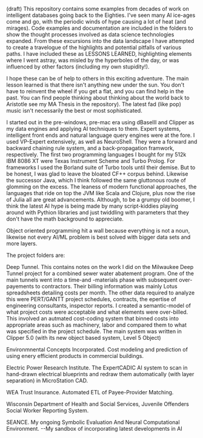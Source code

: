 
(draft) This repository contains some examples from decades of work on intelligent databases going back to the Eighties.  I've seen many AI ice-ages come and go, with the periodic winds of hype causing a lot of heat (and mirages).  Code examples and documentation are included in the folders to show the thought processes involved as data science technologies expanded.  From these excursions into the data landscape I have attempted to create a travelogue of the highlights and potential pitfalls of various paths.  I have included these as LESSONS LEARNED, highlighting elements where I went astray, was misled by the hyperboles of the day, or was influenced by other factors (including my own stupidity!).

I hope these can be of help to others in this exciting adventure.  The main lesson learned is that there isn't anything new under the sun.  You don't have to reinvent the wheel if you get a flat, and you can find help in the past.  You can find people thinking about thinking about the world back to Aristotle see my MA Thesis in the repository).   The latest fad (like pop) music isn't necessarily the best or most sophisticated.


I started out in the pre-windows, pre-mac era using dBaseIII and Clipper as my data engines and applying AI techniques to them.  Expert systems, intelligent front ends and natural language query engines were at the fore.  I used VP-Expert extensively, as well as NeuroShell.  They were a forward and backward chaining rule system, and a back-propagation framwork, respectively.  The first two programming languages I bought for my 512k IBM 8086 XT were Texas Instrument Scheme and Turbo Prolog.  For frameworks I used the Borland suite of Turbo tools until their demise.  But to be honest, I was glad to leave the bloated CF++ corpus behind.  Likewise the successor Java, which I think followed the same gluttonous route of glomming on the excess.  The leaness of modern functional approaches, the languages that ride on top the JVM like Scala and Clojure, plus now the rise of Julia all are great advancements.  Although, to be a grumpy old boomer, I think the latest AI hype is being made by many script-kiddies playing around with Pythion libraries and just twiddling with parameters that they don't have the math background to appreciate.  

Object oriented programming hit a wall because everything is not a noun, likewise not every AI/ML problem is best solved with bigger data sets and more layers.

The project folders are:

Deep Tunnel.  This contains notes on the work I did on the Milwaukee Deep Tunnel project for a combined sewer water abatement program.  One of the main tunnels went into a time-and -materials phase with subsequent over-payements to contractors.  Their billing information was mainly Lotus spreadsheets detailing costs per month.  The other data required to analyze this were PERT/GANTT project schedules, contracts, the epertise of engineering consultants, inspector reports.  I created a semantic-model of what project costs were acceptable and what elements were over-billed.  This involved an autmated cost-coding system that binned costs into appropriate areas such as machinery, labor and compared them to what was specified in the project schedule.  The main system was written in Clipper 5.0 (with its new object based system,  Level 5 Object)

Environmnental Concepts Incorporated. Cost modeling and prediction of using enery efficient products in commercial buildings.

Electric Power Research Institute.  The ExpertCADIC AI system to scan in hand-drawn electrical blueprints and redraw them automatically (with layer separation) in MicroStation CAD. 

WEA Trust Insurance.  Automated ETL of Payee-Provider Matching.

Wisconsin Department of Health and Social Services,  Juvenile Offenders Social Worker Reporting System.

SEANCE.  My ongoing Symbolic Evaluation And Neural Computational Environment. --My sandbox of incorporating latest developments in AI



